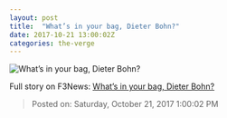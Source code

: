 ```yaml
---
layout: post
title:  "What’s in your bag, Dieter Bohn?"
date: 2017-10-21 13:00:02Z
categories: the-verge
---
```


![What’s in your bag, Dieter Bohn?](https://cdn.vox-cdn.com/thumbor/nKxaJp3N64u6e-X8MpZBV0FMF_4=/0x292:2040x1360/fit-in/1200x630/cdn.vox-cdn.com/uploads/chorus_asset/file/9441713/jbareham_170831_1963_0077.jpg)




Full story on F3News: [What’s in your bag, Dieter Bohn?](http://www.f3nws.com/n/mjqUsB)

> Posted on: Saturday, October 21, 2017 1:00:02 PM
